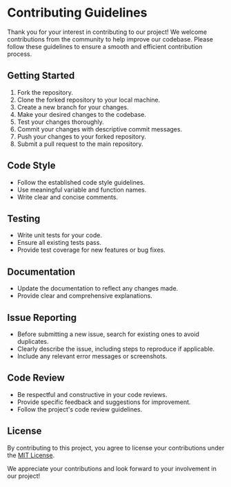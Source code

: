 # Contributing Guidelines

Thank you for your interest in contributing to our project! We welcome contributions from the community to help improve our codebase. Please follow these guidelines to ensure a smooth and efficient contribution process.

## Getting Started

1. Fork the repository.
2. Clone the forked repository to your local machine.
3. Create a new branch for your changes.
4. Make your desired changes to the codebase.
5. Test your changes thoroughly.
6. Commit your changes with descriptive commit messages.
7. Push your changes to your forked repository.
8. Submit a pull request to the main repository.

## Code Style

- Follow the established code style guidelines.
- Use meaningful variable and function names.
- Write clear and concise comments.

## Testing

- Write unit tests for your code.
- Ensure all existing tests pass.
- Provide test coverage for new features or bug fixes.

## Documentation

- Update the documentation to reflect any changes made.
- Provide clear and comprehensive explanations.

## Issue Reporting

- Before submitting a new issue, search for existing ones to avoid duplicates.
- Clearly describe the issue, including steps to reproduce if applicable.
- Include any relevant error messages or screenshots.

## Code Review

- Be respectful and constructive in your code reviews.
- Provide specific feedback and suggestions for improvement.
- Follow the project's code review guidelines.

## License

By contributing to this project, you agree to license your contributions under the [MIT License](https://opensource.org/licenses/MIT).

We appreciate your contributions and look forward to your involvement in our project!
